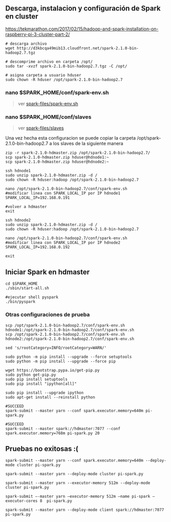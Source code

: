 ## Descarga, instalacion y configuración de Spark en cluster
https://tekmarathon.com/2017/02/15/hadoop-and-spark-installation-on-raspberry-pi-3-cluster-part-2/

```
# descarga archivo
wget http://d3kbcqa49mib13.cloudfront.net/spark-2.1.0-bin-hadoop2.7.tgz

# descomprime archivo en carpeta /opt/
sudo tar -xvzf spark-2.1.0-bin-hadoop2.7.tgz -C /opt/

# asigna carpeta a usuario hduser
sudo chown -R hduser /opt/spark-2.1.0-bin-hadoop2.7
```

### nano $SPARK_HOME/conf/spark-env.sh
> ver [spark-files/spark-env.sh](spark-files/spark-env.sh)

### nano $SPARK_HOME/conf/slaves
> ver [spark-files/slaves](spark-files/slaves)

Una vez hecha esta configuracion se puede copiar la carpeta /opt/spark-2.1.0-bin-hadoop2.7 a los slaves de la siguiente manera
```
zip -r spark-2.1.0-hdmaster.zip /opt/spark-2.1.0-bin-hadoop2.7/
scp spark-2.1.0-hdmaster.zip hduser@hdnode1:~
scp spark-2.1.0-hdmaster.zip hduser@hdnode2:~

ssh hdnode1
sudo unzip spark-2.1.0-hdmaster.zip -d /
sudo chown -R hduser:hadoop /opt/spark-2.1.0-bin-hadoop2.7

nano /opt/spark-2.1.0-bin-hadoop2.7/conf/spark-env.sh
#modificar linea con SPARK_LOCAL_IP por IP hdnode1
SPARK_LOCAL_IP=192.168.0.191

#volver a hdmaster
exit

ssh hdnode2
sudo unzip spark-2.1.0-hdmaster.zip -d /
sudo chown -R hduser:hadoop /opt/spark-2.1.0-bin-hadoop2.7

nano /opt/spark-2.1.0-bin-hadoop2.7/conf/spark-env.sh
#modificar linea con SPARK_LOCAL_IP por IP hdnode2
SPARK_LOCAL_IP=192.168.0.192

exit
```

## Iniciar Spark en hdmaster
```
cd $SPARK_HOME
./sbin/start-all.sh

#ejecutar shell pyspark
./bin/pyspark
```



### Otras configuraciones de prueba

```
scp /opt/spark-2.1.0-bin-hadoop2.7/conf/spark-env.sh hdnode1:/opt/spark-2.1.0-bin-hadoop2.7/conf/spark-env.sh
scp /opt/spark-2.1.0-bin-hadoop2.7/conf/spark-env.sh hdnode2:/opt/spark-2.1.0-bin-hadoop2.7/conf/spark-env.sh

sed 's/rootCategory=INFO/rootCategory=WARN/'

sudo python -m pip install --upgrade --force setuptools
sudo python -m pip install --upgrade --force pip

wget https://bootstrap.pypa.io/get-pip.py
sudo python get-pip.py
sudo pip install setuptools
sudo pip install "ipython[all]"

sudo pip install --upgrade ipython
sudo apt-get install --reinstall python

#SUCCEED
spark-submit --master yarn --conf spark.executor.memory=640m pi-spark.py

#SUCCEED
spark-submit --master spark://hdmaster:7077 --conf spark.executor.memory=768m pi-spark.py 20
```

## Pruebas no exitosas :(
```
spark-submit --master yarn --conf spark.executor.memory=640m --deploy-mode cluster pi-spark.py

spark-submit --master yarn --deploy-mode cluster pi-spark.py

spark-submit --master yarn --executor-memory 512m --deploy-mode cluster pi-spark.py

spark-submit –-master yarn –executor-memory 512m –name pi-spark –executor-cores 8  pi-spark.py

spark-submit --master yarn --deploy-mode client spark://hdmaster:7077 pi-spark.py

```
